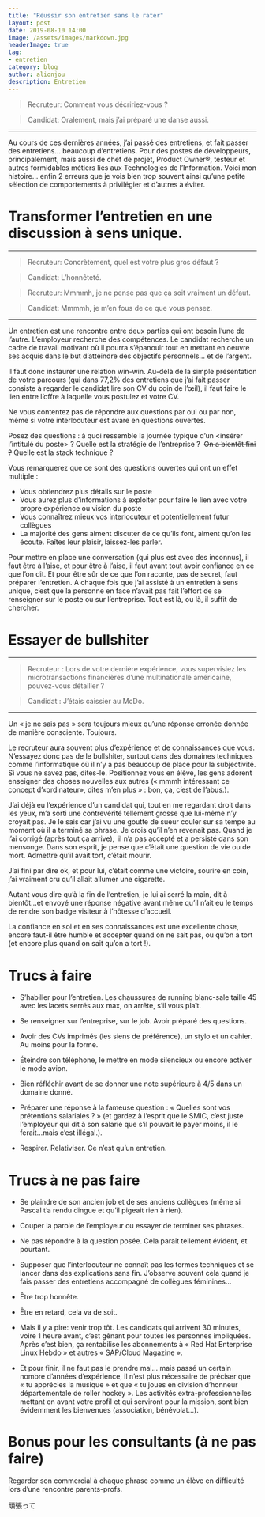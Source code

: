 ```yaml
---
title: "Réussir son entretien sans le rater"
layout: post
date: 2019-08-10 14:00
image: /assets/images/markdown.jpg
headerImage: true
tag:
- entretien
category: blog
author: alionjou
description: Entretien
---
```


> Recruteur: Comment vous décririez-vous ?

> Candidat: Oralement, mais j’ai préparé une danse aussi.

---

Au cours de ces dernières années, j’ai passé des entretiens, et fait passer des entretiens… beaucoup d’entretiens. Pour des postes de développeurs, principalement, mais aussi de chef de projet, Product Owner®, testeur et autres formidables métiers liés aux Technologies de l’Information.
Voici mon histoire… enfin 2 erreurs que je vois bien trop souvent ainsi qu’une petite sélection de comportements à privilégier et d’autres à éviter.

# Transformer l’entretien en une discussion à sens unique.

---

> Recruteur: Concrètement, quel est votre plus gros défaut ?

> Candidat: L’honnêteté.

> Recruteur: Mmmmh, je ne pense pas que ça soit vraiment un défaut.

> Candidat: Mmmmh, je m’en fous de ce que vous pensez.

---

Un entretien est une rencontre entre deux parties qui ont besoin l’une de l’autre. L’employeur recherche des compétences. Le candidat recherche un cadre de travail motivant où il pourra s’épanouir tout en mettant en oeuvre ses acquis dans le but d’atteindre des objectifs personnels… et de l’argent.

Il faut donc instaurer une relation win-win. Au-delà de la simple présentation de votre parcours (qui dans 77,2% des entretiens que j’ai fait passer consiste à regarder le candidat lire son CV du coin de l’œil), il faut faire le lien entre l’offre à laquelle vous postulez et votre CV.

Ne vous contentez pas de répondre aux questions par oui ou par non, même si votre interlocuteur est avare en questions ouvertes.

Posez des questions : à quoi ressemble la journée typique d’un <insérer l’intitulé du poste> ? Quelle est la stratégie de l’entreprise ?  ~~On a bientôt fini ?~~ Quelle est la stack technique ?

Vous remarquerez que ce sont des questions ouvertes qui ont un effet multiple :
* Vous obtiendrez plus détails sur le poste
* Vous aurez plus d’informations à exploiter pour faire le lien avec votre propre expérience ou vision du poste
* Vous connaîtrez mieux vos interlocuteur et potentiellement futur collègues
* La majorité des gens aiment discuter de ce qu’ils font, aiment qu’on les écoute. Faîtes leur plaisir, laissez-les parler.

Pour mettre en place une conversation (qui plus est avec des inconnus), il faut être à l’aise, et pour être à l’aise, il faut avant tout avoir confiance en ce que l’on dit. Et pour être sûr de ce que l’on raconte, pas de secret, faut préparer l’entretien. A chaque fois que j’ai assisté à un entretien à sens unique, c’est que la personne en face n’avait pas fait l’effort de se renseigner sur le poste ou sur l’entreprise. Tout est là, ou là, il suffit de chercher.

# Essayer de bullshiter

---

> Recruteur : Lors de votre dernière expérience, vous supervisiez les microtransactions financières d’une multinationale américaine, pouvez-vous détailler ?

> Candidat : J’étais caissier au McDo.

---

Un « je ne sais pas » sera toujours mieux qu’une réponse erronée donnée de manière consciente.
Toujours.

Le recruteur aura souvent plus d’expérience et de connaissances que vous. N’essayez donc pas de le bullshiter, surtout dans des domaines techniques comme l’informatique où il n’y a pas beaucoup de place pour la subjectivité. Si vous ne savez pas, dites-le. Positionnez vous en élève, les gens adorent enseigner des choses nouvelles aux autres (« mmmh intéressant ce concept d’«ordinateur», dites m’en plus » : bon, ça, c’est de l’abus.).

J’ai déjà eu l’expérience d’un candidat qui, tout en me regardant droit dans les yeux, m’a sorti une contrevérité tellement grosse que lui-même n’y croyait pas. Je le sais car j’ai vu une goutte de sueur couler sur sa tempe au moment où il a terminé sa phrase. Je crois qu’il n’en revenait pas. Quand je l’ai corrigé (après tout ça arrive),  il n’a pas accepté et a persisté dans son mensonge. Dans son esprit, je pense que c’était une question de vie ou de mort. Admettre qu’il avait tort, c’était mourir.

J’ai fini par dire ok, et pour lui, c’était comme une victoire, sourire en coin, j’ai vraiment cru qu’il allait allumer une cigarette.

Autant vous dire qu’à la fin de l’entretien, je lui ai serré la main, dit à bientôt…et envoyé une réponse négative avant même qu’il n’ait eu le temps de rendre son badge visiteur à l’hôtesse d’accueil.

La confiance en soi et en ses connaissances est une excellente chose, encore faut-il être humble et accepter quand on ne sait pas, ou qu’on a tort (et encore plus quand on sait qu’on a tort !).

# Trucs à faire

* S’habiller pour l’entretien. Les chaussures de running blanc-sale taille 45 avec les lacets serrés aux max, on arrête, s’il vous plaît.

* Se renseigner sur l’entreprise, sur le job. Avoir préparé des questions.

* Avoir des CVs imprimés (les siens de préférence), un stylo et un cahier. Au moins pour la forme.

* Éteindre son téléphone, le mettre en mode silencieux ou encore activer le mode avion.

* Bien réfléchir avant de se donner une note supérieure à 4/5 dans un domaine donné.

* Préparer une réponse à la fameuse question : « Quelles sont vos prétentions salariales ? » (et gardez à l’esprit que le SMIC, c’est juste l’employeur qui dit à son salarié que s’il pouvait le payer moins, il le ferait…mais c’est illégal.).

* Respirer. Relativiser. Ce n’est qu’un entretien.

# Trucs à ne pas faire

* Se plaindre de son ancien job et de ses anciens collègues (même si Pascal t’a rendu dingue et qu’il pigeait rien à rien).

* Couper la parole de l’employeur ou essayer de terminer ses phrases.

* Ne pas répondre à la question posée. Cela parait tellement évident, et pourtant.

* Supposer que l’interlocuteur ne connaît pas les termes techniques et se lancer dans des explications sans fin. J’observe souvent cela quand je fais passer des entretiens accompagné de collègues féminines…

* Être trop honnête.

* Être en retard, cela va de soit.

* Mais il y a pire: venir trop tôt. Les candidats qui arrivent 30 minutes, voire 1 heure avant, c’est gênant pour toutes les personnes impliquées. Après c’est bien, ça rentabilise les abonnements à « Red Hat Enterprise Linux Hebdo » et autres « SAP/Cloud Magazine ».

* Et pour finir, il ne faut pas le prendre mal… mais passé un certain nombre d’années d’expérience, il n’est plus nécessaire de préciser que « tu apprécies la musique » et que « tu joues en division d’honneur départementale de roller hockey ». Les activités extra-professionnelles mettant en avant votre profil et qui serviront pour la mission, sont bien évidemment les bienvenues (association, bénévolat…).

# Bonus pour les consultants (à ne pas faire)

Regarder son commercial à chaque phrase comme un élève en difficulté lors d’une rencontre parents-profs.

頑張って
